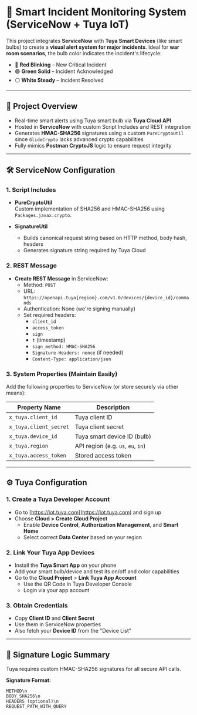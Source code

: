 # 🚨 Smart Incident Monitoring System (ServiceNow + Tuya IoT)

This project integrates **ServiceNow** with **Tuya Smart Devices** (like smart bulbs) to create a **visual alert system for major incidents**. Ideal for **war room scenarios**, the bulb color indicates the incident's lifecycle:

- 🔴 **Red Blinking** – New Critical Incident
- 🟢 **Green Solid** – Incident Acknowledged
- ⚪ **White Steady** – Incident Resolved

---

## 🧠 Project Overview

- Real-time smart alerts using Tuya smart bulb via **Tuya Cloud API**
- Hosted in **ServiceNow** with custom Script Includes and REST integration
- Generates **HMAC-SHA256** signatures using a custom `PureCryptoUtil` since `GlideCrypto` lacks advanced crypto capabilities
- Fully mimics **Postman CryptoJS** logic to ensure request integrity

---

## 🛠 ServiceNow Configuration

### 1. Script Includes

- **PureCryptoUtil**  
  Custom implementation of SHA256 and HMAC-SHA256 using `Packages.javax.crypto`.

- **SignatureUtil**
  - Builds canonical request string based on HTTP method, body hash, headers
  - Generates signature string required by Tuya Cloud

### 2. REST Message

- **Create REST Message** in ServiceNow:
  - Method: `POST`
  - URL: `https://openapi.tuya{region}.com/v1.0/devices/{device_id}/commands`
  - Authentication: None (we're signing manually)
  - Set required headers:
    - `client_id`
    - `access_token`
    - `sign`
    - `t` (timestamp)
    - `sign_method: HMAC-SHA256`
    - `Signature-Headers: nonce` (if needed)
    - `Content-Type: application/json`
  
### 3. System Properties (Maintain Easily)

Add the following properties to ServiceNow (or store securely via other means):

| Property Name                     | Description                        |
|----------------------------------|------------------------------------|
| `x_tuya.client_id`               | Tuya client ID                     |
| `x_tuya.client_secret`           | Tuya client secret                 |
| `x_tuya.device_id`               | Tuya smart device ID (bulb)        |
| `x_tuya.region`                  | API region (e.g. `us`, `eu`, `in`) |
| `x_tuya.access_token`            | Stored access token                |

---

## ⚙️ Tuya Configuration

### 1. Create a Tuya Developer Account

- Go to [https://iot.tuya.com](https://iot.tuya.com) and sign up
- Choose **Cloud > Create Cloud Project**
  - Enable **Device Control**, **Authorization Management**, and **Smart Home**
  - Select correct **Data Center** based on your region

### 2. Link Your Tuya App Devices

- Install the **Tuya Smart App** on your phone
- Add your smart bulb/device and test its on/off and color capabilities
- Go to the **Cloud Project** > **Link Tuya App Account**
  - Use the QR Code in Tuya Developer Console
  - Login via your app account

### 3. Obtain Credentials

- Copy **Client ID** and **Client Secret**
- Use them in ServiceNow properties
- Also fetch your **Device ID** from the "Device List"

---

## 🔐 Signature Logic Summary

Tuya requires custom HMAC-SHA256 signatures for all secure API calls.

**Signature Format:**

```text
METHOD\n
BODY_SHA256\n
HEADERS (optional)\n
REQUEST_PATH_WITH_QUERY



